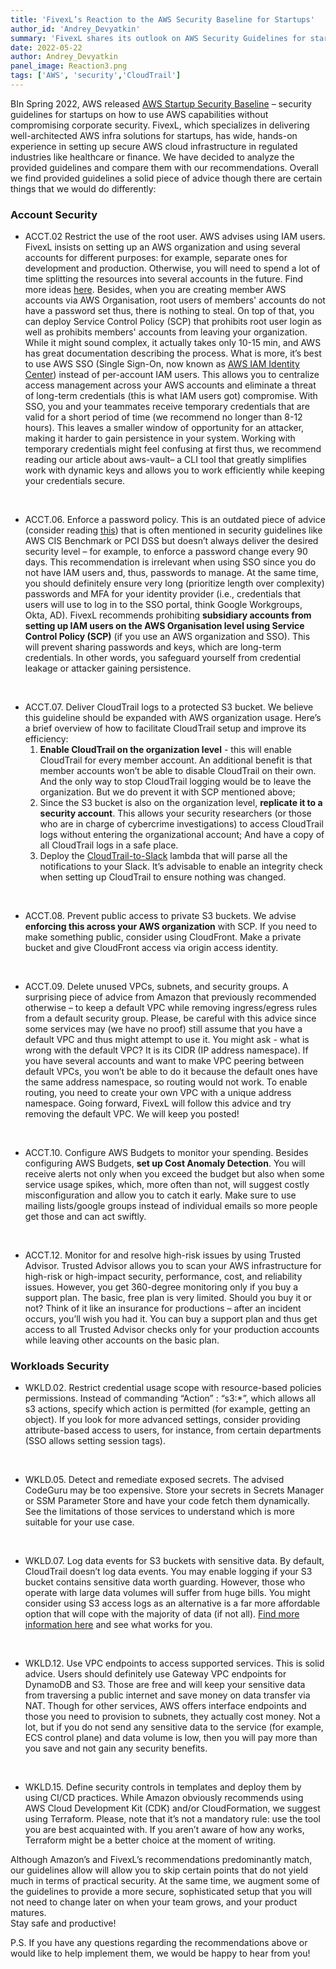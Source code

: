 ```yaml
---
title: 'FivexL’s Reaction to the AWS Security Baseline for Startups'
author_id: 'Andrey_Devyatkin'
summary: 'FivexL shares its outlook on AWS Security Guidelines for startups. Find out how to improve your AWS security efficiently.'
date: 2022-05-22
author: Andrey_Devyatkin
panel_image: Reaction3.png
tags: ['AWS', 'security','CloudTrail']
---
```

BIn Spring 2022, AWS released [AWS Startup Security Baseline](https://docs.aws.amazon.com/pdfs/prescriptive-guidance/latest/aws-startup-security-baseline/aws-startup-security-baseline.pdf) – security guidelines for startups on how to use AWS capabilities without compromising corporate security. FivexL, which specializes in delivering well-architected AWS infra solutions for startups, has wide, hands-on experience in setting up secure AWS cloud infrastructure in regulated industries like healthcare or finance. We have decided to analyze the provided guidelines and compare them with our recommendations.
Overall we find provided guidelines a solid piece of advice though there are certain things that we would do differently:
### Account Security 
* ACCT.02 Restrict the use of the root user. AWS advises using IAM users. FivexL insists on setting up an AWS organization and using several accounts for different purposes: for example, separate ones for development and production. Otherwise, you will need to spend a lot of time splitting the resources into several accounts in the future. Find more ideas [here](https://docs.aws.amazon.com/whitepapers/latest/organizing-your-aws-environment/benefits-of-using-multiple-aws-accounts.html). Besides, when you are creating member AWS accounts via AWS Organisation, root users of members' accounts do not have a password set thus, there is nothing to steal. On top of that, you can deploy Service Control Policy (SCP) that prohibits root user login as well as prohibits members' accounts from leaving your organization. While it might sound complex, it actually takes only 10-15 min, and AWS has great documentation describing the process. 
What is more, it’s best to use AWS SSO (Single Sign-On, now known as [AWS IAM Identity Center](https://aws.amazon.com/about-aws/whats-new/2022/07/aws-single-sign-on-aws-sso-now-aws-iam-identity-center/)) instead of per-account IAM users. This allows you to centralize access management across your AWS accounts and eliminate a threat of long-term credentials (this is what IAM users got) compromise. With SSO, you and your teammates receive temporary credentials that are valid for a short period of time (we recommend no longer than 8-12 hours). This leaves a smaller window of opportunity for an attacker, making it harder to gain persistence in your system. 
Working with temporary credentials might feel confusing at first thus, we recommend reading our article about aws-vault– a CLI tool that greatly simplifies work with dynamic keys and allows you to work efficiently while keeping your credentials secure.
</br> 

* ACCT.06. Enforce a password policy. This is an outdated piece of advice (consider reading [this](https://www.sans.org/blog/time-for-password-expiration-to-die/)) that is often mentioned in security guidelines like AWS CIS Benchmark or PCI DSS but doesn’t always deliver the desired security level – for example, to enforce a password change every 90 days. This recommendation is irrelevant when using SSO since you do not have IAM users and, thus, passwords to manage. At the same time, you should definitely ensure very long (prioritize length over complexity) passwords and MFA for your identity provider (i.e., credentials that users will use to log in to the SSO portal, think Google Workgroups, Okta, AD). FivexL recommends prohibiting **subsidiary accounts from setting up IAM users on the AWS Organisation level using Service Control Policy (SCP)** (if you use an AWS organization and SSO).  This will prevent sharing passwords and keys, which are long-term credentials. In other words, you safeguard yourself from credential leakage or attacker gaining persistence. 
</br> 
 
* ACCT.07. Deliver CloudTrail logs to a protected S3 bucket. We believe this guideline should be expanded with AWS organization usage. Here’s a brief overview of how to facilitate CloudTrail setup and improve its efficiency: 
  1) **Enable CloudTrail on the organization level** - this will enable CloudTrail for every member account. An additional benefit is that member accounts won’t be able to disable CloudTrail on their own. And the only way to stop CloudTrail logging would be to leave the organization. But we do prevent it with SCP mentioned above; 
  2) Since the S3 bucket is also on the organization level, **replicate it to a security account**. This allows your security researchers (or those who are in charge of cybercrime investigations) to access CloudTrail logs without entering the organizational account; And have a copy of all CloudTrail logs in a safe place.
  3) Deploy the [CloudTrail-to-Slack](/blog/what-is-aws-cloudtrail/) lambda that will parse all the notifications to your Slack. 
It’s advisable to enable an integrity check when setting up CloudTrail to ensure nothing was changed. 
</br> 
  
* ACCT.08. Prevent public access to private S3 buckets. We advise **enforcing this across your AWS organization** with SCP. If you need to make something public, consider using CloudFront. Make a private bucket and give CloudFront access via origin access identity. 
</br> 
  
* ACCT.09. Delete unused VPCs, subnets, and security groups. A surprising piece of advice from Amazon that previously recommended otherwise – to keep a default VPC  while removing ingress/egress rules from a default security group. Please, be careful with this advice since some services may (we have no proof) still assume that you have a default VPC and thus might attempt to use it.
You might ask - what is wrong with the default VPC? It is its CIDR (IP address namespace). If you have several accounts and want to make VPC peering between default VPCs, you won’t be able to do it because the default ones have the same address namespace, so routing would not work. To enable routing, you need to create your own VPC with a unique address namespace.
Going forward, FivexL will follow this advice and try removing the default VPC. We will keep you posted! 
</br> 
 
* ACCT.10. Configure AWS Budgets to monitor your spending. Besides configuring AWS Budgets, **set up Cost Anomaly Detection**. You will receive alerts not only when you exceed the budget but also when some service usage spikes, which, more often than not, will suggest costly misconfiguration and allow you to catch it early. Make sure to use mailing lists/google groups instead of individual emails so more people get those and can act swiftly. 
</br> 
 
* ACCT.12. Monitor for and resolve high-risk issues by using Trusted Advisor. Trusted Advisor allows you to scan your AWS infrastructure for high-risk or high-impact security, performance, cost, and reliability issues. However, you get 360-degree monitoring only if you buy a support plan. The basic, free plan is very limited. Should you buy it or not? Think of it like an insurance for productions – after an incident occurs, you’ll wish you had it. You can buy a support plan and thus get access to all Trusted Advisor checks only for your production accounts while leaving other accounts on the basic plan.  
### Workloads Security
* WKLD.02. Restrict credential usage scope with resource-based policies permissions.  Instead of commanding “Action” : “s3:*”, which allows all s3 actions, specify which action is permitted (for example, getting an object). If you look for more advanced settings, consider providing attribute-based access to users, for instance, from certain departments (SSO allows setting session tags).  
</br> 
 
* WKLD.05. Detect and remediate exposed secrets. The advised CodeGuru may be too expensive. Store your secrets in Secrets Manager or SSM Parameter Store and have your code fetch them dynamically. See the limitations of those services to understand which is more suitable for your use case. 
</br> 
 
* WKLD.07. Log data events for S3 buckets with sensitive data. By default, CloudTrail doesn’t log data events. You may enable logging if your S3 bucket contains sensitive data worth guarding. However, those who operate with large data volumes will suffer from huge bills. You might consider using S3 access logs as an alternative is a far more affordable option that will cope with the majority of data (if not all). [Find more information here](https://docs.aws.amazon.com/AmazonS3/latest/userguide/logging-with-S3.html) and see what works for you.
</br> 
 
* WKLD.12. Use VPC endpoints to access supported services. This is solid advice. Users should definitely use Gateway VPC endpoints for DynamoDB and S3. Those are free and will keep your sensitive data from traversing a public internet and save money on data transfer via NAT. Though for other services, AWS offers interface endpoints and those you need to provision to subnets, they actually cost money. Not a lot, but if you do not send any sensitive data to the service (for example, ECS control plane) and data volume is low, then you will pay more than you save and not gain any security benefits.
</br> 
 
* WKLD.15. Define security controls in templates and deploy them by using CI/CD practices. While Amazon obviously recommends using AWS Cloud Development Kit (CDK) and/or CloudFormation, we suggest using Terraform. Please, note that it’s not a mandatory rule: use the tool you are best acquainted with. If you aren’t aware of how any works, Terraform might be a better choice at the moment of writing.  

Although Amazon’s and FivexL’s recommendations predominantly match, our guidelines allow will allow you to skip certain points that do not yield much in terms of practical security. At the same time, we augment some of the guidelines to provide a more secure, sophisticated setup that you will not need to change later on when your team grows, and your product matures.  
Stay safe and productive!

P.S. If you have any questions regarding the recommendations above or would like to help implement them, we would be happy to hear from you!

